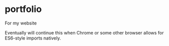 # portfolio
For my website

Eventually will continue this when Chrome or some other browser allows for ES6-style imports natively.